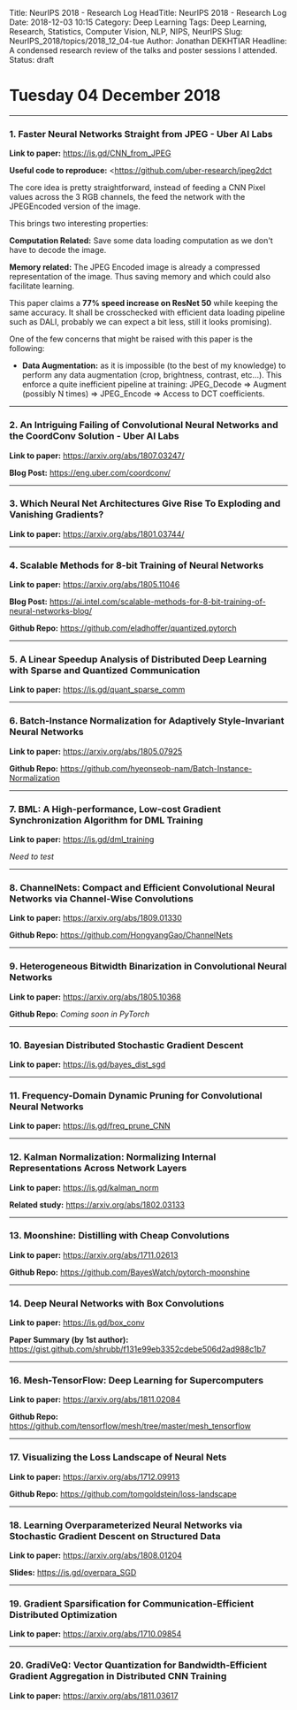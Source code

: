 Title: NeurIPS 2018 - Research Log
HeadTitle: NeurIPS 2018 - Research Log
Date: 2018-12-03 10:15
Category: Deep Learning
Tags: Deep Learning, Research, Statistics, Computer Vision, NLP, NIPS, NeurIPS
Slug: NeurIPS_2018/topics/2018_12_04-tue
Author: Jonathan DEKHTIAR
Headline: A condensed research review of the talks and poster sessions I attended.
Status: draft

# Tuesday 04 December 2018
--------------------

### 1. Faster Neural Networks Straight from JPEG - Uber AI Labs

**Link to paper:** <https://is.gd/CNN_from_JPEG>
<!-- https://is.gd/stats.php?url=CNN_from_JPEG -->

**Useful code to reproduce:** <https://github.com/uber-research/jpeg2dct

The core idea is pretty straightforward, instead of feeding a CNN Pixel values across
the 3 RGB channels, the feed the network with the JPEGEncoded version of the image.

This brings two interesting properties:

**Computation Related:** Save some data loading computation as we don't have to decode the image.

**Memory related:** The JPEG Encoded image is already a compressed representation of the image.
Thus saving memory and which could also facilitate learning.

This paper claims a **77% speed increase on ResNet 50** while keeping the same accuracy. It shall be crosschecked
with efficient data loading pipeline such as DALI, probably we can expect a bit less, still it looks promising).

One of the few concerns that might be raised with this paper is the following:

- **Data Augmentation:** as it is impossible (to the best of my knowledge) to perform any data augmentation (crop, brightness, contrast, etc...).
This enforce a quite inefficient pipeline at training: JPEG_Decode => Augment (possibly N times) => JPEG_Encode => Access to DCT coefficients.

----------------------

### 2. An Intriguing Failing of Convolutional Neural Networks and the CoordConv Solution - Uber AI Labs

**Link to paper:** <https://arxiv.org/abs/1807.03247/>

**Blog Post:** <https://eng.uber.com/coordconv/>

----------------------

### 3. Which Neural Net Architectures Give Rise To Exploding and Vanishing Gradients?

**Link to paper:** <https://arxiv.org/abs/1801.03744/>


----------------------

### 4. Scalable Methods for 8-bit Training of Neural Networks

**Link to paper:** <https://arxiv.org/abs/1805.11046>

**Blog Post:** <https://ai.intel.com/scalable-methods-for-8-bit-training-of-neural-networks-blog/>

**Github Repo:** <https://github.com/eladhoffer/quantized.pytorch>


----------------------

### 5. A Linear Speedup Analysis of Distributed Deep Learning with Sparse and Quantized Communication

**Link to paper:** <https://is.gd/quant_sparse_comm>
<!-- https://is.gd/stats.php?url=quant_sparse_comm -->


----------------------

### 6. Batch-Instance Normalization for Adaptively Style-Invariant Neural Networks

**Link to paper:** <https://arxiv.org/abs/1805.07925>

**Github Repo:** <https://github.com/hyeonseob-nam/Batch-Instance-Normalization>


----------------------

### 7. BML: A High-performance, Low-cost Gradient Synchronization Algorithm for DML Training

**Link to paper:** <https://is.gd/dml_training>
<!-- https://is.gd/stats.php?url=dml_training -->

*Need to test*


----------------------

### 8. ChannelNets: Compact and Efficient Convolutional Neural Networks via Channel-Wise Convolutions

**Link to paper:** <https://arxiv.org/abs/1809.01330>

**Github Repo:** <https://github.com/HongyangGao/ChannelNets>


----------------------

### 9. Heterogeneous Bitwidth Binarization in Convolutional Neural Networks

**Link to paper:** <https://arxiv.org/abs/1805.10368>

**Github Repo:** *Coming soon in PyTorch*


----------------------

### 10. Bayesian Distributed Stochastic Gradient Descent

**Link to paper:** <https://is.gd/bayes_dist_sgd>
<!-- https://is.gd/stats.php?url=bayes_dist_sgd -->

----------------------

### 11. Frequency-Domain Dynamic Pruning for Convolutional Neural Networks

**Link to paper:** <https://is.gd/freq_prune_CNN>
<!-- https://is.gd/stats.php?url=freq_prune_CNN -->

----------------------

### 12. Kalman Normalization: Normalizing Internal Representations Across Network Layers

**Link to paper:** <https://is.gd/kalman_norm>
<!-- https://is.gd/stats.php?url=kalman_norm -->

**Related study:** <https://arxiv.org/abs/1802.03133>

----------------------

### 13. Moonshine: Distilling with Cheap Convolutions

**Link to paper:** <https://arxiv.org/abs/1711.02613>

**Github Repo:** <https://github.com/BayesWatch/pytorch-moonshine>

----------------------

### 14. Deep Neural Networks with Box Convolutions

**Link to paper:** <https://is.gd/box_conv>
<!-- https://is.gd/stats.php?url=box_conv -->

**Paper Summary (by 1st author):** <https://gist.github.com/shrubb/f131e99eb3352cdebe506d2ad988c1b7>

----------------------

### 16. Mesh-TensorFlow: Deep Learning for Supercomputers

**Link to paper:** <https://arxiv.org/abs/1811.02084>

**Github Repo:** <https://github.com/tensorflow/mesh/tree/master/mesh_tensorflow>

----------------------

### 17. Visualizing the Loss Landscape of Neural Nets

**Link to paper:** <https://arxiv.org/abs/1712.09913>

**Github Repo:** <https://github.com/tomgoldstein/loss-landscape>

----------------------

### 18. Learning Overparameterized Neural Networks via Stochastic Gradient Descent on Structured Data

**Link to paper:** <https://arxiv.org/abs/1808.01204>

**Slides:** <https://is.gd/overpara_SGD>
<!-- https://is.gd/stats.php?url=overpara_SGD -->

----------------------

### 19. Gradient Sparsification for Communication-Efficient Distributed Optimization

**Link to paper:** <https://arxiv.org/abs/1710.09854>

----------------------

### 20. GradiVeQ: Vector Quantization for Bandwidth-Efficient Gradient Aggregation in Distributed CNN Training

**Link to paper:** <https://arxiv.org/abs/1811.03617>
